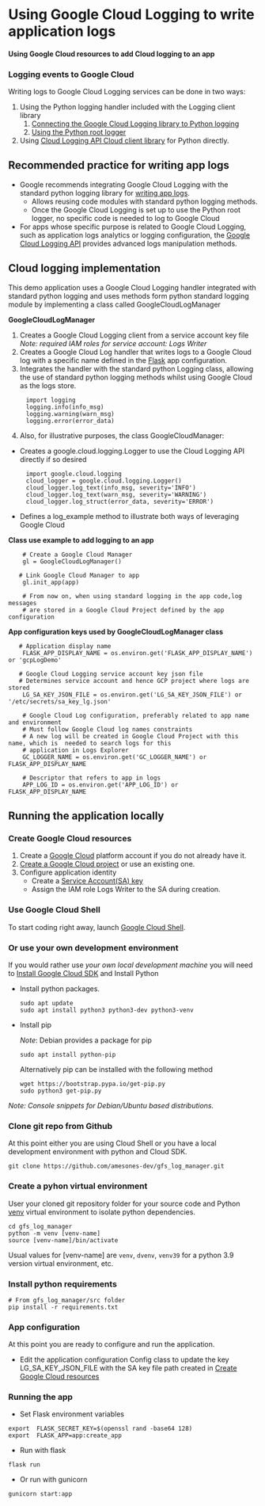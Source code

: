 # Using Google Cloud Logging to write application logs
#### Using Google Cloud resources to add Cloud logging to an app 

### Logging events to Google Cloud


Writing  logs to Google Cloud Logging services can be done  in two ways:
1. Using the Python logging handler included with the Logging client library
   1. [Connecting the Google Cloud Logging library to Python logging](https://cloud.google.com/logging/docs/setup/python#connecting_the_library_to_python_logging)
   2. [Using the Python root logger](https://cloud.google.com/logging/docs/setup/python#using_the_python_root_logger)
2. Using [Cloud Logging API Cloud client library](https://cloud.google.com/logging/docs/setup/python#use_the_cloud_client_library_directly) for Python directly.


## Recommended practice for writing app logs
* Google recommends integrating Google Cloud Logging with the standard python logging library for [writing app logs](https://cloud.google.com/appengine/docs/standard/python3/writing-application-logs#writing_app_logs).
  * Allows reusing code modules with standard python logging methods.
  * Once the Google Cloud Logging is set up to use the Python root logger, no specific code is needed to log to Google Cloud
* For apps whose specific purpose is related to Google Cloud Logging, such as application logs analytics or logging configuration, the [Google Cloud Logging API](https://cloud.google.com/logging/docs/reference/libraries) provides advanced logs manipulation methods.

## Cloud logging implementation

This demo application  uses a Google Cloud Logging handler integrated with standard python logging and uses methods form python standard logging module by 
implementing a class called GoogleCloudLogManager

**GoogleCloudLogManager**
1. Creates a Google Cloud Logging client from a service account key file  
 *Note: required IAM roles for service account: Logs Writer*
2. Creates a Google Cloud Log handler that writes logs to a Google Cloud log with a specific name defined in the 
[Flask](https://flask.palletsprojects.com/en/2.3.x/) app configuration.
4. Integrates the handler with the standard python Logging class, allowing the use of standard python logging methods whilst using Google Cloud as the logs store.
```console
     import logging
     logging.info(info_msg)
     logging.warning(warn_msg)
     logging.error(error_data) 
```

4. Also, for illustrative purposes, the class GoogleCloudManager:
* Creates a google.cloud.logging.Logger to use the Cloud Logging API directly if so desired
```console
     import google.cloud.logging 
     cloud_logger = google.cloud.logging.Logger()      
     cloud_logger.log_text(info_msg, severity='INFO')
     cloud_logger.log_text(warn_msg, severity='WARNING')
     cloud_logger.log_struct(error_data, severity='ERROR')
```
* Defines a log_example method to illustrate both ways of leveraging Google Cloud 


**Class use example to add logging to an app**
```console
    # Create a Google Cloud Manager
    gl = GoogleCloudLogManager()

   # Link Google Cloud Manager to app
    gl.init_app(app)

    # From now on, when using standard logging in the app code,log messages
    # are stored in a Google Cloud Project defined by the app configuration
```


**App configuration keys used by GoogleCloudLogManager class**
```console
   # Application display name
    FLASK_APP_DISPLAY_NAME = os.environ.get('FLASK_APP_DISPLAY_NAME') or 'gcpLogDemo'
    
   # Google Cloud Logging service account key json file
   # Determines service account and hence GCP project where logs are stored
    LG_SA_KEY_JSON_FILE = os.environ.get('LG_SA_KEY_JSON_FILE') or '/etc/secrets/sa_key_lg.json'

    # Google Cloud Log configuration, preferably related to app name and environment
    # Must follow Google Cloud log names constraints
    # A new log will be created in Google Cloud Project with this name, which is  needed to search logs for this 
    # application in Logs Explorer
    GC_LOGGER_NAME = os.environ.get('GC_LOGGER_NAME') or FLASK_APP_DISPLAY_NAME
    
    # Descriptor that refers to app in logs
    APP_LOG_ID = os.environ.get('APP_LOG_ID') or FLASK_APP_DISPLAY_NAME

 ```

## Running the application locally  

### Create Google Cloud resources
1. Create a [Google Cloud](https://console.cloud.google.com/home/dashboard)  platform account if you do not already have it.
2. [Create a Google Cloud project](https://developers.google.com/workspace/guides/create-project) or use an existing one.
3. Configure application identity
   * Create a [Service Account(SA) key](https://cloud.google.com/iam/docs/keys-create-delete)
   * Assign the IAM role Logs Writer to the SA during creation.
 


### Use Google Cloud Shell
To start coding right away, launch [Google Cloud Shell](https://console.cloud.google.com/home/).  

### Or use your own development environment
If you would rather use *your own local development machine* you will need to  [Install Google Cloud SDK](https://cloud.google.com/sdk/docs/quickstart) and Install Python

* Install python packages.

    ```console
    sudo apt update
    sudo apt install python3 python3-dev python3-venv
    ```
    
* Install pip 

    *Note*: Debian provides a package for pip

    ```console
    sudo apt install python-pip
    ```
    Alternatively pip can be installed with the following method
    ```console
    wget https://bootstrap.pypa.io/get-pip.py
    sudo python3 get-pip.py
    ```
*Note: Console snippets for Debian/Ubuntu based distributions.*
### Clone git repo from Github
At this point either you are using Cloud Shell or you have a local development environment with python and Cloud SDK.
  ```console
  git clone https://github.com/amesones-dev/gfs_log_manager.git
   ```

### Create a pyhon virtual environment

User your cloned git repository folder for your source code and Python [venv](https://docs.python.org/3/library/venv.html)
virtual environment to isolate python dependencies. 

```console
cd gfs_log_manager
python -m venv [venv-name]
source [venv-name]/bin/activate
```
Usual values for [venv-name] are `venv`, `dvenv`, `venv39` for a python 3.9 version virtual environment, etc.

### Install python requirements
```console
# From gfs_log_manager/src folder
pip install -r requirements.txt
```



### App configuration
At this point you are ready to configure and run the application.
  * Edit the application configuration Config class to update the key LG_SA_KEY_JSON_FILE with the SA key file path 
  created in  [Create Google Cloud resources](#create-google-cloud-resources)

### Running the app
  * Set Flask environment variables
   ```console
   export  FLASK_SECRET_KEY=$(openssl rand -base64 128)
   export  FLASK_APP=app:create_app
   ```

  * Run with flask
   ```console
   flask run   
   ```

  * Or run with gunicorn
   ```console
   gunicorn start:app   
   ```






